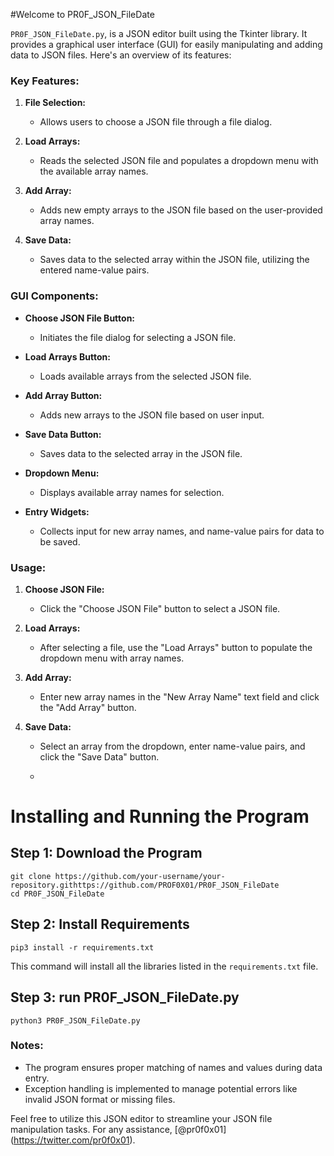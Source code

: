 #Welcome to PR0F_JSON_FileDate 

`PR0F_JSON_FileDate.py`, is a JSON editor built using the Tkinter library. It provides a graphical user interface (GUI) for easily manipulating and adding data to JSON files. Here's an overview of its features:

### Key Features:

1. **File Selection:**
   - Allows users to choose a JSON file through a file dialog.

2. **Load Arrays:**
   - Reads the selected JSON file and populates a dropdown menu with the available array names.

3. **Add Array:**
   - Adds new empty arrays to the JSON file based on the user-provided array names.

4. **Save Data:**
   - Saves data to the selected array within the JSON file, utilizing the entered name-value pairs.

### GUI Components:

- **Choose JSON File Button:**
  - Initiates the file dialog for selecting a JSON file.

- **Load Arrays Button:**
  - Loads available arrays from the selected JSON file.

- **Add Array Button:**
  - Adds new arrays to the JSON file based on user input.

- **Save Data Button:**
  - Saves data to the selected array in the JSON file.

- **Dropdown Menu:**
  - Displays available array names for selection.

- **Entry Widgets:**
  - Collects input for new array names, and name-value pairs for data to be saved.

### Usage:

1. **Choose JSON File:**
   - Click the "Choose JSON File" button to select a JSON file.

2. **Load Arrays:**
   - After selecting a file, use the "Load Arrays" button to populate the dropdown menu with array names.

3. **Add Array:**
   - Enter new array names in the "New Array Name" text field and click the "Add Array" button.

4. **Save Data:**
   - Select an array from the dropdown, enter name-value pairs, and click the "Save Data" button.
  
   - 
# Installing and Running the Program

## Step 1: Download the Program

```
git clone https://github.com/your-username/your-repository.githttps://github.com/PROF0X01/PR0F_JSON_FileDate
cd PR0F_JSON_FileDate
```

## Step 2: Install Requirements

```
pip3 install -r requirements.txt
```

This command will install all the libraries listed in the `requirements.txt` file.

## Step 3: run PR0F_JSON_FileDate.py


```
python3 PR0F_JSON_FileDate.py
```

### Notes:

- The program ensures proper matching of names and values during data entry.
- Exception handling is implemented to manage potential errors like invalid JSON format or missing files.

Feel free to utilize this JSON editor to streamline your JSON file manipulation tasks. For any assistance,  [@pr0f0x01] (https://twitter.com/pr0f0x01). 

